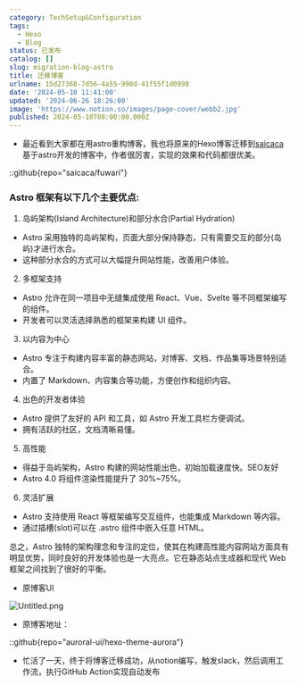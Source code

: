 ```yaml
---
category: TechSetup&Configuration
tags:
  - Hexo
  - Blog
status: 已发布
catalog: []
slug: migration-blog-astro
title: 迁移博客
urlname: 15d27368-7d56-4a55-998d-41f55f1d0998
date: '2024-05-10 11:41:00'
updated: '2024-06-26 18:26:00'
image: 'https://www.notion.so/images/page-cover/webb2.jpg'
published: 2024-05-10T08:00:00.000Z
---
```

- 最近看到大家都在用astro重构博客，我也将原来的Hexo博客迁移到[saicaca](https://github.com/saicaca/fuwari)基于astro开发的博客中，作者很厉害，实现的效果和代码都很优美。

::github{repo="saicaca/fuwari"}


### Astro 框架有以下几个主要优点:



1. 岛屿架构(Island Architecture)和部分水合(Partial Hydration)
- Astro 采用独特的岛屿架构，页面大部分保持静态，只有需要交互的部分(岛屿)才进行水合。
- 这种部分水合的方式可以大幅提升网站性能，改善用户体验。

2. 多框架支持
- Astro 允许在同一项目中无缝集成使用 React、Vue、Svelte 等不同框架编写的组件。
- 开发者可以灵活选择熟悉的框架来构建 UI 组件。

3. 以内容为中心
- Astro 专注于构建内容丰富的静态网站，对博客、文档、作品集等场景特别适合。
- 内置了 Markdown、内容集合等功能，方便创作和组织内容。

4. 出色的开发者体验
- Astro 提供了友好的 API 和工具，如 Astro 开发工具栏方便调试。
- 拥有活跃的社区，文档清晰易懂。

5. 高性能
- 得益于岛屿架构，Astro 构建的网站性能出色，初始加载速度快。SEO友好
- Astro 4.0 将组件渲染性能提升了 30%~75%。

6. 灵活扩展
- Astro 支持使用 React 等框架编写交互组件，也能集成 Markdown 等内容。
- 通过插槽(slot)可以在 .astro 组件中嵌入任意 HTML。

总之，Astro 独特的架构理念和专注的定位，使其在构建高性能内容网站方面具有明显优势，同时良好的开发体验也是一大亮点。它在静态站点生成器和现代 Web 框架之间找到了很好的平衡。

- 原博客UI

![Untitled.png](https://prod-files-secure.s3.us-west-2.amazonaws.com/5d24fe63-e567-4804-86f9-9fdc62e13082/3d59c350-432a-4fb6-a08f-0638fef2026e/Untitled.png?X-Amz-Algorithm=AWS4-HMAC-SHA256&X-Amz-Content-Sha256=UNSIGNED-PAYLOAD&X-Amz-Credential=ASIAZI2LB4663MOIHRZX%2F20250315%2Fus-west-2%2Fs3%2Faws4_request&X-Amz-Date=20250315T053609Z&X-Amz-Expires=3600&X-Amz-Security-Token=IQoJb3JpZ2luX2VjELX%2F%2F%2F%2F%2F%2F%2F%2F%2F%2FwEaCXVzLXdlc3QtMiJHMEUCIQDTHBSdmxJqtaKl%2BZL8FbomhtIoTt0hBZ2CrJvo64v5UQIgf75gel6gG%2F5KMkxISkzJwa3X2wmHsdnN5W12AfX5zsUqiAQI%2Fv%2F%2F%2F%2F%2F%2F%2F%2F%2F%2FARAAGgw2Mzc0MjMxODM4MDUiDNZTuqCDE%2BvKBXnQUyrcA5rh6TgqAhnRH5jJSzHezgjmhQkePx0W2RjeZGfdIIh3T0oreMbrC4d7VT%2B%2BP9FrHH9u3zER4RMA7e%2FRbFwSMj00GUgcgsuJ4a%2BOL7K8zRqqUwxcsesgq45nSVAXn0ciOPuW%2Ba3LG4R3ced%2B2WUnbAPU%2F22AmGtLcg3NANlJqRlPrxWPNhKdy8kfi4hqWMCMk4YDzHCI%2B25AcLlWF2Yu%2BtoFTcw0zZFqEoaX%2FrmfxR6hBzpQqDMEkQ%2F02LSkQvzvTjUZaNfZPHTEYTJ8BU9kACD3gig1m0Pqe515E1eWB5shpNtc%2FYTF9DKZAu8Y5rmj2n2kEZFf8%2B6InjAU8xlSWvP8y6MRoNDKFh7vx0HNs2SzSlwNRTKDqX7JWg9GL4Ie9Q2zk083kl3PRb1gJ3RIb%2BB4iqw4nBXlKTgT0HDmriC03PyaRxC0hXPM8NPId2vXhwDd6VVLiHX610r%2FvgCmXIeJ8W50Csc%2Bz69s12oBX%2B1Bszjf2VRpoTFtxSzkcthgmjGCE3bSR%2BKWr%2BgseaXn9TYGzl0LQudWToBiTFSHjIUx1zlQj3cRhA0Jp%2Bkwkkyhfd1ZDS2dlTuzjYvGs5DH8kl%2Bg7YpP08iItKk%2FWYAIzAd5w08yVhz3yRIHZPbMJWG1L4GOqUBxunLfn7gB41F4PUC4R207bUpAwIq6jXajgrI0AKcYJlu9kdx7AzBxXqxWtlTwaaHq9JkVGJtKgBApaunUjS4QEjL46Alva6DgJsuh9%2ByMWlTf3tCI6dx4BGe4ICKTRiDtgirwf4YHiho8sYISSWm39hIz72cpktAOqeiK7b4xG%2BAwH9PVm6Ry9IU9EkvJesMiG5ONRdDDwm7oVyGDIxbP3KcPLkT&X-Amz-Signature=ee2cc71dd5301e1a0d92a4d097779d3341a7b3860cffd67ae910d560d9d97099&X-Amz-SignedHeaders=host&x-id=GetObject)

- 原博客地址：

::github{repo="auroral-ui/hexo-theme-aurora"}

- 忙活了一天，终于将博客迁移成功，从notion编写，触发slack，然后调用工作流，执行GitHub Action实现自动发布
